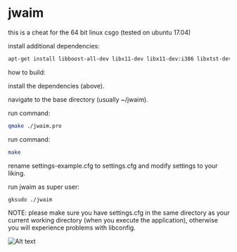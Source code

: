 # jwaim
this is a cheat for the 64 bit linux csgo (tested on ubuntu 17.04)


install additional dependencies:
```bash
apt-get install libboost-all-dev libx11-dev libx11-dev:i386 libxtst-dev libconfig++-dev build-essential qt5-default
```

how to build:

install the dependencies (above).

navigate to the base directory (usually ~/jwaim).

run command:
```bash
qmake ./jwaim.pro
```
run command: 
```bash
make
```
rename settings-example.cfg to settings.cfg and modify settings to your liking.

run jwaim as super user:

```bash 
gksudo ./jwaim
```


NOTE:
please make sure you have settings.cfg in the same directory as your current working directory (when you execute the application), otherwise you will experience problems with libconfig.


![Alt text](http://i.imgur.com/g2IU45i.jpg "screenshot")
